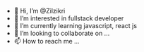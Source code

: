 - 👋 Hi, I’m @Zilzikri
- 👀 I’m interested in fullstack developer
- 🌱 I’m currently learning javascript, react js
- 💞️ I’m looking to collaborate on ...
- 📫 How to reach me ...

<!---
Zilzikri/Zilzikri is a ✨ special ✨ repository because its `README.md` (this file) appears on your GitHub profile.
You can click the Preview link to take a look at your changes.
--->
